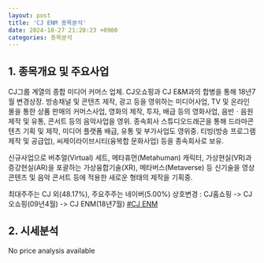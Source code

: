 ```yaml
---
layout: post
title: 'CJ ENM 종목분석'
date: 2024-10-27 21:20:23 +0900
categories: 종목분석
---
```


## 1. 종목개요 및 주요사업

CJ그룹 계열의 종합 미디어 커머스 업체. CJ오쇼핑과 CJ E&M과의 합병을 통해 18년7월 변경상장. 방송채널 및 콘텐츠 제작, 광고 등을 영위하는 미디어사업, TV 및 온라인 몰을 통한 상품 판매의 커머스사업, 영화의 제작, 투자, 배급 등의 영화사업, 음반ㆍ음원 제작 및 유통, 콘서트 등의 음악사업을 영위. 종속회사 스튜디오드래곤을 통해 드라마콘텐츠 기획 및 제작, 미디어 플랫폼 배급, 유통 및 부가사업도 영위중. 티빙(방송 프로그램 제작 및 공급업), 씨제이라이브시티(융복합 문화사업) 등을 종속회사로 보유. 

신규사업으로 버추얼(Virtual) 세트, 메타휴먼(Metahuman) 캐릭터, 가상현실(VR)과 증강현실(AR)을 포괄하는 가상융합기술(XR), 메타버스(Metaverse) 등 신기술을 영상 콘텐츠 및 음악 콘서트 등에 적용한 새로운 형태의 제작을 기획중.

최대주주는 CJ 외(48.17%), 주요주주는 네이버(5.00%) 상호변경 : CJ홈쇼핑 -> CJ오쇼핑(09년4월) -> CJ ENM(18년7월)
[#CJ ENM](#)

## 2. 시세분석

No price analysis available
